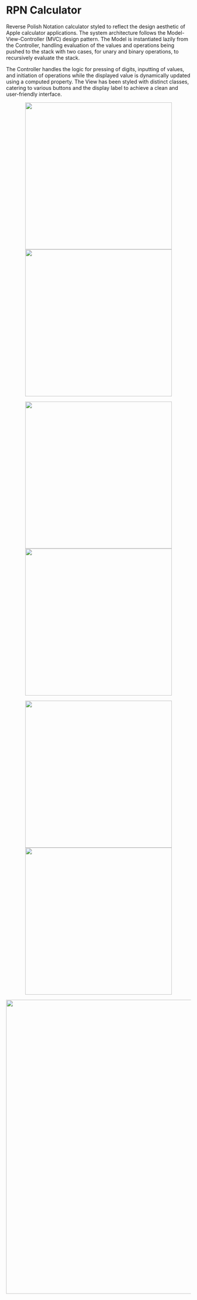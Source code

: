 # RPN Calculator
Reverse Polish Notation calculator styled to reflect the design aesthetic of Apple calculator applications. The system architecture follows the Model-View-Controller (MVC) design pattern. The Model is instantiated lazily from the Controller, handling evaluation of the values and operations being pushed to the stack with two cases, for unary and binary operations, to recursively evaluate the stack.

The Controller handles the logic for pressing of digits, inputting of values, and initiation of operations while the displayed value is dynamically updated using a computed property. The View has been styled with distinct classes, catering to various buttons and the display label to achieve a clean and user-friendly interface.

<p style="text-align: center">
  <img src="./readme-files/1-opening.png" width="400" />
  <img src="./readme-files/2-entering-first.png" width="400" /> 
</p>
<p style="text-align: center">
  <img src="./readme-files/3-entering-second.png" width="400" />
  <img src="./readme-files/4-summing.png" width="400" /> 
</p>
<p style="text-align: center">
  <img src="./readme-files/5-negating.png" width="400" />
  <img src="./readme-files/6-square-rooting.png" width="400" /> 
</p>
<p style="text-align: center">
  <img src="./readme-files/7-rotating.png" width="800" />
</p>